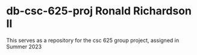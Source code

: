 # db-csc-625-proj Ronald Richardson II
This serves as a repository for the csc 625 group project, assigned in Summer 2023 

